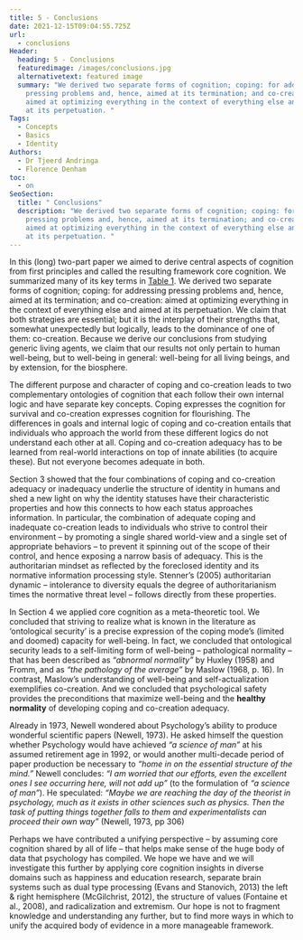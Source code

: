 ```yaml
---
title: 5 - Conclusions
date: 2021-12-15T09:04:55.725Z
url:
  - conclusions
Header:
  heading: 5 - Conclusions
  featuredimage: /images/conclusions.jpg
  alternativetext: featured image
  summary: "We derived two separate forms of cognition; coping: for addressing
    pressing problems and, hence, aimed at its termination; and co-creation:
    aimed at optimizing everything in the context of everything else and aimed
    at its perpetuation. "
Tags:
  - Concepts
  - Basics
  - Identity
Authors:
  - Dr Tjeerd Andringa
  - Florence Denham
toc:
  - on
SeoSection:
  title: " Conclusions"
  description: "We derived two separate forms of cognition; coping: for addressing
    pressing problems and, hence, aimed at its termination; and co-creation:
    aimed at optimizing everything in the context of everything else and aimed
    at its perpetuation. "
---
```

In this (long) two-part paper we aimed to derive central aspects of cognition from first principles and called the resulting framework core cognition. We summarized many of its key terms in [Table 1](https://corecognition.com/basics/conclusions/CC-Key-Concepts). We derived two separate forms of cognition; coping: for addressing pressing problems and, hence, aimed at its termination; and co-creation: aimed at optimizing everything in the context of everything else and aimed at its perpetuation. We claim that both strategies are essential; but it is the interplay of their strengths that, somewhat unexpectedly but logically, leads to the dominance of one of them: co-creation. Because we derive our conclusions from studying generic living agents, we claim that our results not only pertain to human well-being, but to well-being in general: well-being for all living beings, and by extension, for the biosphere.

The different purpose and character of coping and co-creation leads to two complementary ontologies of cognition that each follow their own internal logic and have separate key concepts. Coping expresses the cognition for survival and co-creation expresses cognition for flourishing. The differences in goals and internal logic of coping and co-creation entails that individuals who approach the world from these different logics do not understand each other at all. Coping and co-creation adequacy has to be learned from real-world interactions on top of innate abilities (to acquire these). But not everyone becomes adequate in both.

Section 3 showed that the four combinations of coping and co-creation adequacy or inadequacy underlie the structure of identity in humans and shed a new light on why the identity statuses have their characteristic properties and how this connects to how each status approaches information. In particular, the combination of adequate coping and inadequate co-creation leads to individuals who strive to control their environment – by promoting a single shared world-view and a single set of appropriate behaviors – to prevent it spinning out of the scope of their control, and hence exposing a narrow basis of adequacy. This is the authoritarian mindset as reflected by the foreclosed identity and its normative information processing style. Stenner’s (2005) authoritarian dynamic – intolerance to diversity equals the degree of authoritarianism times the normative threat level – follows directly from these properties.

In Section 4 we applied core cognition as a meta-theoretic tool. We concluded that striving to realize what is known in the literature as ‘ontological security’ is a precise expression of the coping mode’s (limited and doomed) capacity for well-being. In fact, we concluded that ontological security leads to a self-limiting form of well-being – pathological normality – that has been described as “*abnormal normality”* by Huxley (1958) and Fromm, and as *“the pathology of the average”* by Maslow (1968, p. 16). In contrast, Maslow’s understanding of well-being and self-actualization exemplifies co-creation. And we concluded that psychological safety provides the preconditions that maximize well-being and the **healthy normality** of developing coping and co-creation adequacy.

Already in 1973, Newell wondered about Psychology’s ability to produce wonderful scientific papers (Newell, 1973). He asked himself the question whether Psychology would have achieved *“a science of man”* at his assumed retirement age in 1992, or would another multi-decade period of paper production be necessary to *“home in on the essential structure of the mind.”* Newell concludes: *“I am worried that our efforts, even the excellent ones I see occurring here, will not add up”* (to the formulation of *“a science of man”*). He speculated: *“Maybe we are reaching the day of the theorist in psychology, much as it exists in other sciences such as physics. Then the task of putting things together falls to them and experimentalists can proceed their own way”* (Newell, 1973, pp 306)

Perhaps we have contributed a unifying perspective – by assuming core cognition shared by all of life – that helps make sense of the huge body of data that psychology has compiled. We hope we have and we will investigate this further by applying core cognition insights in diverse domains such as happiness and education research, separate brain systems such as dual type processing (Evans and Stanovich, 2013) the left & right hemisphere (McGilchrist, 2012), the structure of values (Fontaine et al., 2008), and radicalization and extremism. Our hope is not to fragment knowledge and understanding any further, but to find more ways in which to unify the acquired body of evidence in a more manageable framework.
